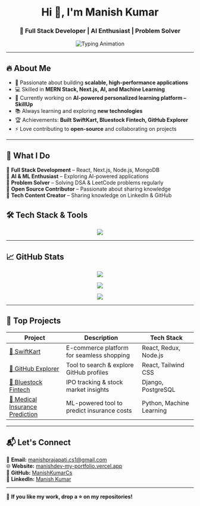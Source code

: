 <h1 align="center">Hi 👋, I'm Manish Kumar</h1>
<h3 align="center">🚀 Full Stack Developer | AI Enthusiast | Problem Solver</h3>

<p align="center">
  <img src="https://readme-typing-svg.herokuapp.com?font=Fira+Code&weight=600&size=22&duration=3000&pause=1000&color=FF4D6D&center=true&vCenter=true&multiline=true&width=650&height=50&lines=Full+Stack+Web+Developer;Machine+Learning+Enthusiast;Passionate+Problem+Solver;Tech+Innovator+and+Creator" alt="Typing Animation">
</p>

---

## 🔥 **About Me**
- 🎯 Passionate about building **scalable, high-performance applications**  
- 💻 Skilled in **MERN Stack, Next.js, AI, and Machine Learning**  
- 🚀 Currently working on **AI-powered personalized learning platform – SkillUp**  
- 📚 Always learning and exploring **new technologies**  
- 🏆 Achievements: **Built SwiftKart, Bluestock Fintech, GitHub Explorer**  
- ⚡ Love contributing to **open-source** and collaborating on projects  

---

## 🚀 What I Do  
🔹 **Full Stack Development** – React, Next.js, Node.js, MongoDB  
🔹 **AI & ML Enthusiast** – Exploring AI-powered applications  
🔹 **Problem Solver** – Solving DSA & LeetCode problems regularly  
🔹 **Open Source Contributor** – Passionate about sharing knowledge  
🔹 **Tech Content Creator** – Sharing knowledge on LinkedIn & GitHub  

## 🛠️ **Tech Stack & Tools**  

<p align="center">
  <img src="https://skillicons.dev/icons?i=javascript,typescript,java,react,nextjs,nodejs,express,mongodb,postgresql,tailwind,bootstrap,redux,vercel,git,github,firebase,docker,graphql" />
</p>

---

## 📈 **GitHub Stats**
<p align="center">
  <img src="https://github-readme-stats.vercel.app/api?username=ManishKumarCs&show_icons=true&theme=radical&count_private=true" />
</p>

<p align="center">
  <img src="https://github-readme-streak-stats.herokuapp.com/?user=ManishKumarCs&theme=radical" />
</p>

<p align="center">
  <img src="https://github-profile-summary-cards.vercel.app/api/cards/profile-details?username=ManishKumarCs&theme=radical" />
</p>

---

## 🚀 **Top Projects**
| Project | Description | Tech Stack |
|---------|------------|------------|
| [🔗 SwiftKart](https://swiftkart.netlify.app) | E-commerce platform for seamless shopping | React, Redux, Node.js |
| [🔗 GitHub Explorer](https://githubbexplorer.netlify.app) | Tool to search & explore GitHub profiles | React, Tailwind CSS |
| [🔗 Bluestock Fintech](https://bluestock.com) | IPO tracking & stock market insights | Django, PostgreSQL |
| [🔗 Medical Insurance Prediction](https://medical-insurance-prediction.streamlit.app) | ML-powered tool to predict insurance costs | Python, Machine Learning |

---

## 📬 **Let's Connect**
📧 **Email:** [manishprajapati.cs1@gmail.com](mailto:manishprajapati.cs1@gmail.com)  
🌐 **Website:** [manishdev-my-portfolio.vercel.app](https://manishdev-my-portfolio.vercel.app)  
📌 **GitHub:** [ManishKumarCs](https://github.com/ManishKumarCs)  
🔗 **LinkedIn:** [Manish Kumar](https://www.linkedin.com/in/manishkumarcs1)  

---

🌟 **If you like my work, drop a ⭐ on my repositories!**  

